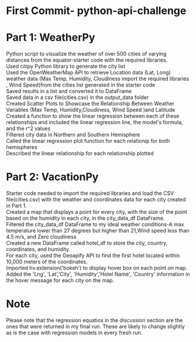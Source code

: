 # First Commit- python-api-challenge

# Part 1: WeatherPy
Python script to visualize the weather of over 500 cities of varying distances from the equator-starter code with the required libraries.  
Used  citipy Python library to generate the city list  
Used the OpenWeatherMap API to retrieve Location data (Lat, Long) weather data (Max Temp, Humidity, Cloudiness import the required libraries , Wind Speed)from the cities list generated in the starter code  
Saved results in a list and converted it to DataFrame  
Saved data in a csv file(cities.csv) in the output_data folder  
Created Scatter Plots to Showcase the Relationship Between Weather Variables (Max Temp, Humidity,Cloudiness, Wind Speed )and Latitude  
Created a function to show the linear regression between each of these relationships and included the linear regression line, the model's formula, and the r^2 values  
Filtered city data in Northern and Southern Hemisphere  
Called the linear regression plot function for each relationip for both hemispheres  
Described the linear relationship for each relationship plotted  


# Part 2: VacationPy
Starter code needed to import the required libraries and load the CSV file(cities.csv) with the weather and coordinates data for each city created in Part 1.  
Created a map that displays a point for every city, with the size of the point based on the humidity in each city, in the city_data_df DataFrame.  
Filtered the city_data_df DataFrame to my ideal weather conditions-A max temperature lower than 27 degrees but higher than 21,Wind speed less than 4.5 m/s, and Zero cloudiness.  
Created a new DataFrame called hotel_df to store the city, country, coordinates, and humidity.  
For each city, used the Geoapify API to find the first hotel located within 10,000 meters of the coordinates.  
Imported hv.extension('bokeh') to display hover box on each point on map.  
Added the 'Lng', 'Lat','City', 'Humidity','Hotel Name', 'Country' information in the hover message for each city on the map.  

# Note
Please note that the regression equatios in the discussion section are the ones that were returned in my final run. These are likely to change slightly as is the case with regression models in every fresh run.
